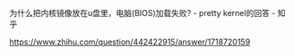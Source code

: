 

为什么把内核镜像放在u盘里，电脑(BIOS)加载失败? - pretty kernel的回答 - 知乎

https://www.zhihu.com/question/442422915/answer/1718720159